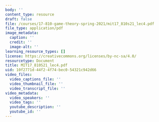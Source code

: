 ```yaml
---
body: ''
content_type: resource
draft: false
file: /courses/17-810-game-theory-spring-2021/mit17_810s21_lec4.pdf
file_type: application/pdf
image_metadata:
  caption: ''
  credit: ''
  image-alt: ''
learning_resource_types: []
license: https://creativecommons.org/licenses/by-nc-sa/4.0/
resourcetype: Document
title: MIT17_810S21_lec4.pdf
uid: 10f2771d-44f2-4f74-bec0-54321c942d66
video_files:
  video_captions_file: ''
  video_thumbnail_file: ''
  video_transcript_file: ''
video_metadata:
  video_speakers: ''
  video_tags: ''
  youtube_description: ''
  youtube_id: ''
---
```

